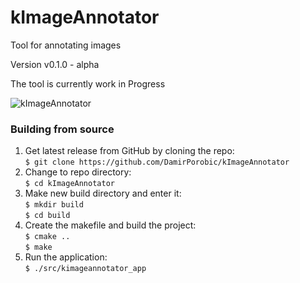 # kImageAnnotator
Tool for annotating images

Version v0.1.0 - alpha

The tool is currently work in Progress

![kImageAnnotator](https://i.imgur.com/MlzhHkb.png "kImageAnnotator")


### Building from source
1. Get latest release from GitHub by cloning the repo:  
    `$ git clone https://github.com/DamirPorobic/kImageAnnotator`
2. Change to repo directory:  
    `$ cd kImageAnnotator`    
3. Make new build directory and enter it:  
    `$ mkdir build`  
    `$ cd build`  
4. Create the makefile and build the project:  
    `$ cmake ..`  
    `$ make`  
5. Run the application:  
    `$ ./src/kimageannotator_app` 
